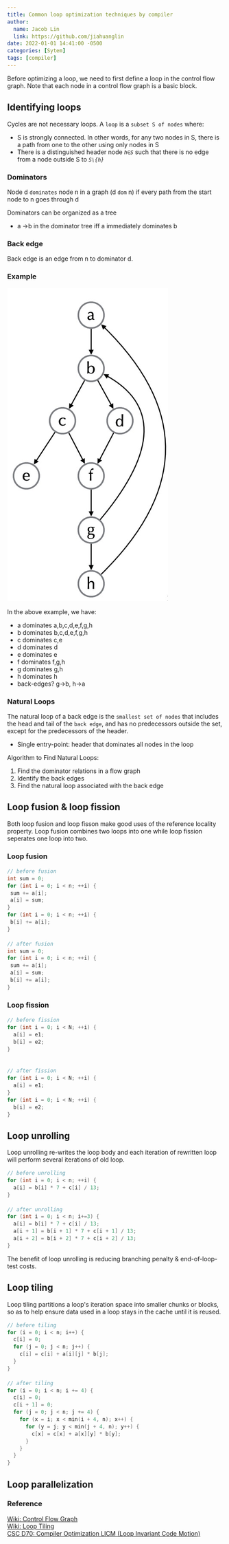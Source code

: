 ```yaml
---
title: Common loop optimization techniques by compiler
author:
  name: Jacob Lin
  link: https://github.com/jiahuanglin
date: 2022-01-01 14:41:00 -0500
categories: [Sytem]
tags: [compiler]
---
```


Before optimizing a loop, we need to first define a loop in the control flow graph. Note that each node in a control flow graph is a basic block.

## Identifying loops
Cycles are not necessary loops. A `loop` is a `subset S of nodes` where:
 - S is strongly connected. In other words, for any two nodes in S, there is a path from one to the other using only nodes in S
 - There is a distinguished header node *`h∈S`* such that there is no edge from a node outside S to *`S\{h}`*

### Dominators
Node d `dominates` node n in a graph (d `dom` n) if every path from
the start node to n goes through d

Dominators can be organized as a tree
  - a ->b in the dominator tree iff a immediately dominates b


### Back edge
Back edge is an edge from n to dominator d.

### Example
![example cfg](/assets/img/posts/loop-optimization/dominator-back-edge-example.jpg)

In the above example, we have:

- a dominates a,b,c,d,e,f,g,h 
- b dominates b,c,d,e,f,g,h 
- c dominates c,e 
- d dominates d 
- e dominates e 
- f dominates f,g,h 
- g dominates g,h 
- h dominates h 
- back-edges? g→b, h→a


### Natural Loops
The natural loop of a back edge is the `smallest set of nodes` that includes the head and tail of the `back edge`, and has no predecessors outside the set, except for the predecessors of the header.
  - Single entry-point: header that dominates all nodes in the loop

Algorithm to Find Natural Loops:
1. Find the dominator relations in a flow graph
2. Identify the back edges
3. Find the natural loop associated with the back edge

## Loop fusion & loop fission
Both loop fusion and loop fisson make good uses of the reference locality property. Loop fusion combines two loops into one while loop fission seperates one loop into two.

### Loop fusion
```c++
// before fusion
int sum = 0;
for (int i = 0; i < n; ++i) {
 sum += a[i];
 a[i] = sum;
}
for (int i = 0; i < n; ++i) {
 b[i] += a[i];
}

// after fusion
int sum = 0;
for (int i = 0; i < n; ++i) {
 sum += a[i];
 a[i] = sum;
 b[i] += a[i];
}
```

### Loop fission
```c++
// before fission
for (int i = 0; i < N; ++i) {
  a[i] = e1;
  b[i] = e2;
}


// after fission
for (int i = 0; i < N; ++i) {
  a[i] = e1;
}
for (int i = 0; i < N; ++i) {
  b[i] = e2;
}
```


## Loop unrolling
Loop unrolling re-writes the loop body and each iteration of rewritten loop will perform several iterations of old loop.

```c++
// before unrolling
for (int i = 0; i < n; ++i) {
  a[i] = b[i] * 7 + c[i] / 13;
}

// after unrolling
for (int i = 0; i < n; i+=3) {
  a[i] = b[i] * 7 + c[i] / 13;
  a[i + 1] = b[i + 1] * 7 + c[i + 1] / 13;
  a[i + 2] = b[i + 2] * 7 + c[i + 2] / 13;
}
```

The benefit of loop unrolling is reducing branching penalty & end-of-loop-test costs.

## Loop tiling
Loop tiling partitions a loop's iteration space into smaller chunks or blocks, so as to help ensure data used in a loop stays in the cache until it is reused.

```c++
// before tiling
for (i = 0; i < n; i++) {
  c[i] = 0;
  for (j = 0; j < n; j++) {
    c[i] = c[i] + a[i][j] * b[j];
  }
}

// after tiling
for (i = 0; i < n; i += 4) {
  c[i] = 0;
  c[i + 1] = 0;
  for (j = 0; j < n; j += 4) {
    for (x = i; x < min(i + 4, n); x++) {
      for (y = j; y < min(j + 4, n); y++) {
        c[x] = c[x] + a[x][y] * b[y];
      }
    }
  }
}
```

## Loop parallelization


### Reference
[Wiki: Control Flow Graph](https://en.wikipedia.org/wiki/Control-flow_graph)\
[Wiki: Loop Tiling](https://en.wikipedia.org/wiki/Loop_nest_optimization)\
[CSC D70: Compiler Optimization LICM (Loop Invariant Code Motion)](http://www.cs.toronto.edu/~pekhimenko/courses/cscd70-w18/docs/Lecture%205%20[LICM%20and%20Strength%20Reduction]%2002.08.2018.pdf)